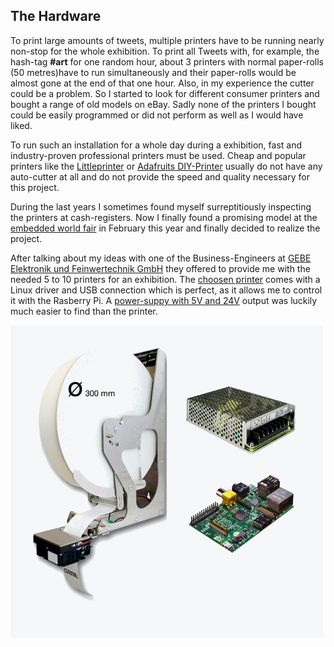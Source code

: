 ## The Hardware ##

To print large amounts of tweets, multiple printers have to be running nearly non-stop for the whole exhibition. 
To print all Tweets with, for example, the hash-tag **#art** for one random hour, about 3 printers with normal paper-rolls (50 metres)have to run simultaneously and their paper-rolls would be almost gone at the end of that one hour.
Also, in my experience the cutter could be a problem. So I started to look for different consumer printers and bought a range of old models on eBay. Sadly none of the printers I bought could be easily programmed or did not perform as well as I would have liked.

To run such an installation for a whole day during a exhibition, fast and industry-proven professional printers must be used. 
Cheap and popular printers like the [Littleprinter](https://twitter.com/search?q=%23art&src=typd&f=realtime) or [Adafruits DIY-Printer](https://www.adafruit.com/products/597) usually do not have any auto-cutter at all and do not provide the speed and quality necessary for this project.

During the last years I sometimes found myself surreptitiously inspecting the printers at cash-registers. Now I finally found a promising model at the [embedded world fair](http://www.embedded-world.de/de/rueckblick/) in February this year and finally decided to realize the project.

After talking about my ideas with one of the Business-Engineers at [GEBE Elektronik und Feinwertechnik GmbH](http://oem-printer.com/) they offered to provide me with the needed 5 to 10 printers for an exhibition. 
The [choosen printer](http://www.oem-printer.com/catalog/BCC39CC007fca319CFXpYYD68CE3/page2615.html) comes with a Linux driver and USB connection which is perfect, as it allows me to control it with the Rasberry Pi.
A [power-suppy with 5V and 24V](https://secure.reichelt.de/SNT-MW60-DB/3/index.html?&ACTION=3&LA=446&ARTICLE=66863&artnr=SNT+MW60-DB&SEARCH=24v+netzteil) output was luckily much easier to find than the printer.

![Gebe Compact Plus](../project_images/Printer_GEBE.jpg "Copyright GEBE Gmbh")
  
